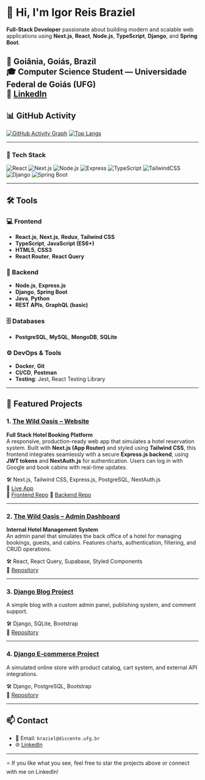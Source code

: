 # 👋 Hi, I'm Igor Reis Braziel

**Full‑Stack Developer** passionate about building modern and scalable web applications using **Next.js**, **React**, **Node.js**, **TypeScript**, **Django**, and **Spring Boot**.

📍 Goiânia, Goiás, Brazil  
🎓 Computer Science Student — Universidade Federal de Goiás (UFG)  
🔗 [LinkedIn](https://www.linkedin.com/in/igor-reis-braziel-499b00300)
---

## 📊 GitHub Activity
[![GitHub Activity Graph](https://github-readme-activity-graph.vercel.app/graph?username=Igorbraziel&theme=react-dark&area=true&hide_border=true)](https://github.com/Igorbraziel)
[![Top Langs](https://github-readme-stats.vercel.app/api/top-langs/?username=Igorbraziel&layout=compact&theme=dark)](https://github.com/anuraghazra/github-readme-stats)

---

### 🚀 Tech Stack
![React](https://img.shields.io/badge/-React-61DAFB?style=flat-square&logo=react&logoColor=000)
![Next.js](https://img.shields.io/badge/-Next.js-000?style=flat-square&logo=next.js)
![Node.js](https://img.shields.io/badge/-Node.js-339933?style=flat-square&logo=node.js&logoColor=white)
![Express](https://img.shields.io/badge/-Express.js-000?style=flat-square&logo=express)
![TypeScript](https://img.shields.io/badge/-TypeScript-3178C6?style=flat-square&logo=typescript&logoColor=white)
![TailwindCSS](https://img.shields.io/badge/-Tailwind%20CSS-06B6D4?style=flat-square&logo=tailwind-css&logoColor=white)
![Django](https://img.shields.io/badge/-Django-092E20?style=flat-square&logo=django)
![Spring Boot](https://img.shields.io/badge/-Spring%20Boot-6DB33F?style=flat-square&logo=spring-boot)

---

## 🛠️ Tools

### 💻 Frontend
- **React.js**, **Next.js**, **Redux**, **Tailwind CSS**
- **TypeScript**, **JavaScript (ES6+)**
- **HTML5**, **CSS3**
- **React Router**, **React Query**

### 🧠 Backend
- **Node.js**, **Express.js**
- **Django**, **Spring Boot**
- **Java**, **Python**
- **REST APIs**, **GraphQL (basic)**

### 🗄️ Databases
- **PostgreSQL**, **MySQL**, **MongoDB**, **SQLite**

### ⚙️ DevOps & Tools
- **Docker**, **Git**
- **CI/CD**, **Postman**
- **Testing**: Jest, React Testing Library

---

## 🌟 Featured Projects

### 1. [The Wild Oasis – Website](https://the-wild-oasis-website-hvul.vercel.app/)
**Full Stack Hotel Booking Platform**  
A responsive, production-ready web app that simulates a hotel reservation system. Built with **Next.js (App Router)** and styled using **Tailwind CSS**, this frontend integrates seamlessly with a secure **Express.js backend**, using **JWT tokens** and **NextAuth.js** for authentication. Users can log in with Google and book cabins with real-time updates.

🛠️ Next.js, Tailwind CSS, Express.js, PostgreSQL, NextAuth.js  
🔗 [Live App](https://the-wild-oasis-website-hvul.vercel.app/)  
📘 [Frontend Repo](https://github.com/Igorbraziel/the-wild-oasis-website) 
🔧 [Backend Repo](https://github.com/Igorbraziel/the-wild-oasis-backend)

---

### 2. [The Wild Oasis – Admin Dashboard](https://github.com/Igorbraziel/the-wild-oasis)
**Internal Hotel Management System**  
An admin panel that simulates the back office of a hotel for managing bookings, guests, and cabins. Features charts, authentication, filtering, and CRUD operations.

🛠️ React, React Query, Supabase, Styled Components  
📘 [Repository](https://github.com/Igorbraziel/the-wild-oasis)

---

### 3. [Django Blog Project](https://github.com/Igorbraziel/Django_Projeto_Blog)  
A simple blog with a custom admin panel, publishing system, and comment support.

🛠️ Django, SQLite, Bootstrap  
📘 [Repository](https://github.com/Igorbraziel/Django_Projeto_Blog)

---

### 4. [Django E-commerce Project](https://github.com/Igorbraziel/Django_Projeto_E-commerce)  
A simulated online store with product catalog, cart system, and external API integrations.

🛠️ Django, PostgreSQL, Bootstrap  
📘 [Repository](https://github.com/Igorbraziel/Django_Projeto_E-commerce)

---

## 📫 Contact

- 📧 Email: `braziel@discente.ufg.br`  
- 🌐 [LinkedIn](https://www.linkedin.com/in/igor-reis-braziel-499b00300)

---

⭐ If you like what you see, feel free to star the projects above or connect with me on LinkedIn!
